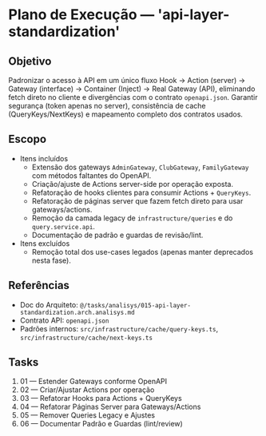 # Plano de Execução — 'api-layer-standardization'

## Objetivo

Padronizar o acesso à API em um único fluxo Hook → Action (server) → Gateway (interface) → Container (Inject) → Real Gateway (API), eliminando fetch direto no cliente e divergências com o contrato `openapi.json`. Garantir segurança (token apenas no server), consistência de cache (QueryKeys/NextKeys) e mapeamento completo dos contratos usados.

## Escopo

- Itens incluídos
  - Extensão dos gateways `AdminGateway`, `ClubGateway`, `FamilyGateway` com métodos faltantes do OpenAPI.
  - Criação/ajuste de Actions server-side por operação exposta.
  - Refatoração de hooks clientes para consumir Actions + `QueryKeys`.
  - Refatoração de páginas server que fazem fetch direto para usar gateways/actions.
  - Remoção da camada legacy de `infrastructure/queries` e do `query.service.api`.
  - Documentação de padrão e guardas de revisão/lint.
- Itens excluídos
  - Remoção total dos use-cases legados (apenas manter deprecados nesta fase).

## Referências

- Doc do Arquiteto: `@/tasks/analisys/015-api-layer-standardization.arch.analisys.md`
- Contrato API: `openapi.json`
- Padrões internos: `src/infrastructure/cache/query-keys.ts`, `src/infrastructure/cache/next-keys.ts`

## Tasks

1. 01 — Estender Gateways conforme OpenAPI
2. 02 — Criar/Ajustar Actions por operação
3. 03 — Refatorar Hooks para Actions + QueryKeys
4. 04 — Refatorar Páginas Server para Gateways/Actions
5. 05 — Remover Queries Legacy e Ajustes
6. 06 — Documentar Padrão e Guardas (lint/review)

